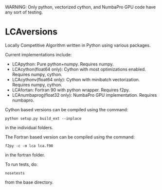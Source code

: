 WARNING: Only python, vectorized cython, and NumbaPro GPU code have any sort of testing.

LCAversions
===========

Locally Competitive Algorithm written in Python using various packages.

Current implementations include:

* LCApython: Pure python+numpy. Requires numpy.
* LCAcython(float64 only): Cython with most optimizations enabled. Requires numpy, cython.
* LCAcythonv(float64 only): Cython with minibatch vectorization. Requires numpy, cython.
* LCAfortan: Fortran 90 with python wrapper. Requires f2py.
* LCAnumbaprog(float32 only): NumbaPro GPU implementation. Requires numbapro.

Cython based versions can be compiled using the command:
```
python setup.py build_ext --inplace
```
in the individual folders.

The Fortran based version can be compiled using the command:
```
f2py -c -m lca lca.f90
```
in the fortran folder.

To run tests, do:
```
nosetests
```
from the base directory.